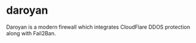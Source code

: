# daroyan
Daroyan is a modern firewall which integrates CloudFlare DDOS protection along with Fail2Ban.
